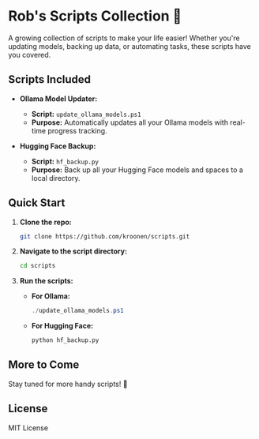 # Rob's Scripts Collection 🚀

A growing collection of scripts to make your life easier! Whether you're updating models, backing up data, or automating tasks, these scripts have you covered.

## Scripts Included

- **Ollama Model Updater:**
  - **Script:** `update_ollama_models.ps1`
  - **Purpose:** Automatically updates all your Ollama models with real-time progress tracking.
  
- **Hugging Face Backup:**
  - **Script:** `hf_backup.py`
  - **Purpose:** Back up all your Hugging Face models and spaces to a local directory.

## Quick Start

1. **Clone the repo:**
    ```bash
    git clone https://github.com/kroonen/scripts.git
    ```
2. **Navigate to the script directory:**
    ```bash
    cd scripts
    ```

3. **Run the scripts:**
    - **For Ollama:**
      ```powershell
      ./update_ollama_models.ps1
      ```
    - **For Hugging Face:**
      ```bash
      python hf_backup.py
      ```

## More to Come
Stay tuned for more handy scripts! 🌟

## License
MIT License
